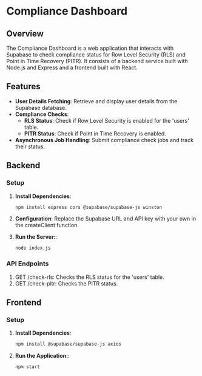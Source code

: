 # Compliance Dashboard

## Overview

The Compliance Dashboard is a web application that interacts with Supabase to check compliance status for Row Level Security (RLS) and Point in Time Recovery (PITR). It consists of a backend service built with Node.js and Express and a frontend built with React.

## Features

- **User Details Fetching**: Retrieve and display user details from the Supabase database.
- **Compliance Checks**: 
  - **RLS Status**: Check if Row Level Security is enabled for the 'users' table.
  - **PITR Status**: Check if Point in Time Recovery is enabled.
- **Asynchronous Job Handling**: Submit compliance check jobs and track their status.

## Backend

### Setup

1. **Install Dependencies**:
   ```bash
   npm install express cors @supabase/supabase-js winston

2. **Configuration**:
   Replace the Supabase URL and API key with your own in the createClient function.
   
3. **Run the Server:**:
   ```bash
   node index.js

### API Endpoints
1. GET /check-rls: Checks the RLS status for the 'users' table.
2. GET /check-pitr: Checks the PITR status.


## Frontend

### Setup

1. **Install Dependencies**:
   ```bash
   npm install @supabase/supabase-js axios

2. **Run the Application:**:
   ```bash
   npm start

